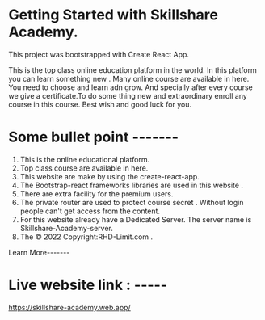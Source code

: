 # Getting Started with Skillshare Academy.

This project was bootstrapped with Create React App.

This is the top class online education platform in the world.
In this platform you can learn something new . Many online course are available in here. You need to choose and learn adn grow. And specially after every course we give a certificate.To do some thing new and extraordinary enroll any course in this course. 
Best wish and good luck for you. 



# Some bullet point -------

1. This is the online educational platform.
2. Top class course are available in here.
3. This website are make by using the create-react-app.
4. The Bootstrap-react frameworks libraries are used in this website .
5. There are extra facility for the premium users. 
6. The private router are used to protect course secret . Without login people can't get access from the content.
7. For this website already have a Dedicated Server. The server name is Skillshare-Academy-server.
8. The © 2022 Copyright:RHD-Limit.com .


Learn More-------
# Live website link : -----


https://skillshare-academy.web.app/